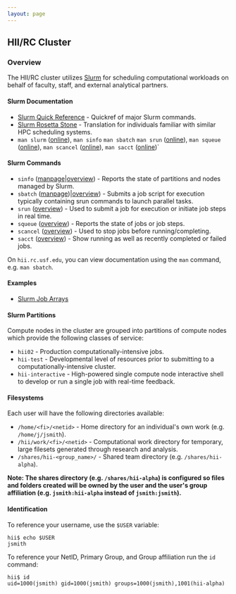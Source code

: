 ```yaml
---
layout: page
---
```


## HII/RC Cluster

### Overview

The HII/RC cluster utilizes [Slurm](http://slurm.schedmd.com) for scheduling
computational workloads on behalf of faculty, staff, and external analytical partners.

#### Slurm Documentation

- [Slurm Quick Reference](http://slurm.schedmd.com/pdfs/summary.pdf) - Quickref of major Slurm commands.
- [Slurm Rosetta Stone](http://slurm.schedmd.com/rosetta.pdf) - Translation for individuals familiar with similar HPC scheduling systems.
- `man slurm` ([online](http://slurm.schedmd.com/slurm.html)),
  `man sinfo`
  `man sbatch`
  `man srun` ([online](http://slurm.schedmd.com/sinfo.html)),
  `man squeue` ([online](http://slurm.schedmd.com/sinfo.html)),
  `man scancel` ([online](http://slurm.schedmd.com/sinfo.html)),
  `man sacct` ([online](http://slurm.schedmd.com/sinfo.html))`

#### Slurm Commands

- `sinfo` ([manpage](http://slurm.schedmd.com/sinfo.html)|[overview](sinfo.html)) - Reports the state of partitions and nodes managed by Slurm.
- `sbatch` ([manpage](http://slurm.schedmd.com/sinfo.html))|[overview](sbatch.html)) - Submits a job script for execution typically containing srun commands to launch parallel tasks.
- `srun` ([overview](srun.html)) - Used to submit a job for execution or initiate job steps in real time.
- `squeue` ([overview](squeue.html)) - Reports the state of jobs or job steps.
- `scancel` ([overview](scancel.html)) - Used to stop jobs before running/completing.
- `sacct` ([overview](sacct.html)) - Show running as well as recently completed or failed jobs.

On `hii.rc.usf.edu`, you can view documentation using the `man` command, e.g. `man sbatch`.

#### Examples

- [Slurm Job Arrays](slurm-arrays.html)

#### Slurm Partitions

Compute nodes in the cluster are grouped into partitions of compute nodes which provide the following classes of service:

- `hii02` - Production computationally-intensive jobs.
- `hii-test` - Developmental level of resources prior to submitting to a computationally-intensive cluster.
- `hii-interactive` - High-powered single compute node interactive shell to develop or run a single job with real-time feedback.

#### Filesystems

Each user will have the following directories available:

- `/home/<fi>/<netid>` - Home directory for an individual's own work (e.g. `/home/j/jsmith`).
- `/hii/work/<fi>/<netid>` - Computational work directory for temporary, large filesets generated through research and analysis.
- `/shares/hii-<group_name>/` - Shared team directory (e.g. `/shares/hii-alpha`).

**Note: The shares directory (e.g. `/shares/hii-alpha`)
  is configured so files and folders created will be owned by the user and the user's group affiliation
  (e.g. `jsmith:hii-alpha` instead of `jsmith:jsmith`).**

#### Identification

To reference your username, use the `$USER` variable:

```
hii$ echo $USER
jsmith
```

To reference your NetID, Primary Group, and Group affiliation run the `id` command:

```
hii$ id
uid=1000(jsmith) gid=1000(jsmith) groups=1000(jsmith),1001(hii-alpha)
```

